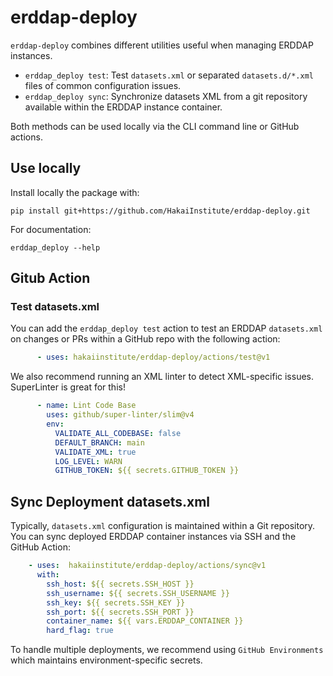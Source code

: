 
# erddap-deploy

`erddap-deploy` combines different utilities useful when managing ERDDAP instances.

- `erddap_deploy test`: Test `datasets.xml` or separated `datasets.d/*.xml` files of common configuration issues.
- `erddap_deploy sync`: Synchronize datasets XML from a git repository available within the ERDDAP instance container.

Both methods can be used locally via the CLI command line or GitHub actions.

## Use locally

Install locally the package with:

```console
pip install git+https://github.com/HakaiInstitute/erddap-deploy.git
```

For documentation:

```console
erddap_deploy --help
```

## Gitub Action

### Test datasets.xml

You can add the `erddap_deploy test` action to test an ERDDAP `datasets.xml` on
changes or PRs within a GitHub repo with the following action:

```yaml
      - uses: hakaiinstitute/erddap-deploy/actions/test@v1
```

We also recommend running an XML linter to detect XML-specific issues. SuperLinter is great for this!

```yaml
      - name: Lint Code Base
        uses: github/super-linter/slim@v4
        env:
          VALIDATE_ALL_CODEBASE: false
          DEFAULT_BRANCH: main
          VALIDATE_XML: true
          LOG_LEVEL: WARN
          GITHUB_TOKEN: ${{ secrets.GITHUB_TOKEN }}
```

## Sync Deployment datasets.xml

Typically, `datasets.xml` configuration is maintained within a Git repository. You can sync deployed ERDDAP container instances via SSH and the GitHub Action:

``` yaml
    - uses:  hakaiinstitute/erddap-deploy/actions/sync@v1
      with:
        ssh_host: ${{ secrets.SSH_HOST }}
        ssh_username: ${{ secrets.SSH_USERNAME }}
        ssh_key: ${{ secrets.SSH_KEY }}
        ssh_port: ${{ secrets.SSH_PORT }}
        container_name: ${{ vars.ERDDAP_CONTAINER }}
        hard_flag: true
```

To handle multiple deployments, we recommend using `GitHub Environments` which maintains environment-specific secrets.
